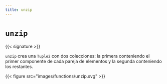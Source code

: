 ```yaml
---
title: unzip
---
```


# `unzip`

{{< signature >}}

`unzip` crea una `Tuple2` con dos colecciones: la primera conteniendo el primer componente de cada pareja de elementos y la segunda conteniendo los restantes.

{{< figure src="images/functions/unzip.svg" >}}
